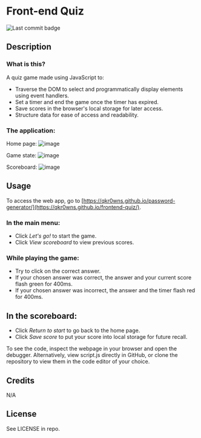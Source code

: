# Front-end Quiz
![Last commit badge](https://img.shields.io/github/last-commit/qkr0wns/frontend-quiz)

## Description
### What is this?

A quiz game made using JavaScript to:
- Traverse the DOM to select and programmatically display elements using event handlers.
- Set a timer and end the game once the timer has expired.
- Save scores in the browser's local storage for later access.
- Structure data for ease of access and readability.


### The application:

Home page:
![image](https://user-images.githubusercontent.com/115042610/229008044-94706981-a34f-4488-984b-46a8a22391cf.png)

Game state:
![image](https://user-images.githubusercontent.com/115042610/227355681-012eb4d6-0c37-4bd8-bf2d-5463df94980d.png)

Scoreboard:
![image](https://user-images.githubusercontent.com/115042610/229007950-3cd3e744-ba7e-4530-8bc3-6c2ff6d10126.png)

## Usage
To access the web app, go to [https://qkr0wns.github.io/password-generator/](https://qkr0wns.github.io/frontend-quiz/).

### In the main menu:
- Click *Let's go!* to start the game.
- Click *View scoreboard* to view previous scores.

### While playing the game:
- Try to click on the correct answer.
- If your chosen answer was correct, the answer and your current score flash green for 400ms.
- If your chosen answer was incorrect, the answer and the timer flash red for 400ms.

## In the scoreboard:
- Click *Return to start* to go back to the home page.
- Click *Save score* to put your score into local storage for future recall.


To see the code, inspect the webpage in your browser and open the debugger. Alternatively, view script.js directly in GitHub, or clone the repository to view them in the code editor of your choice.


## Credits
N/A

## License
See LICENSE in repo.
